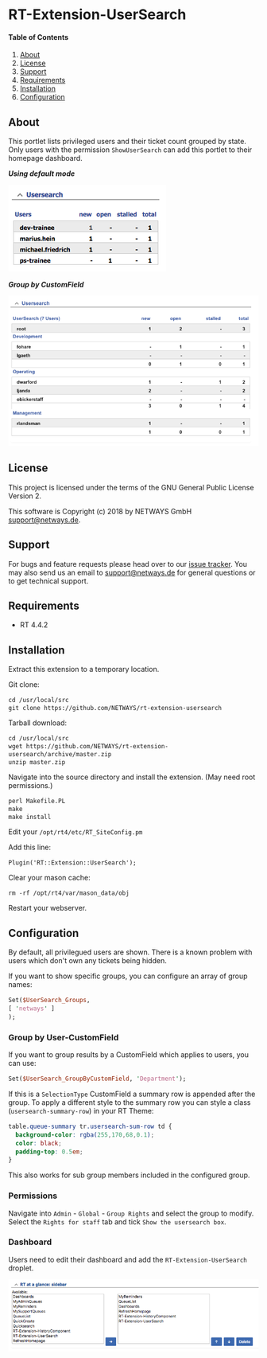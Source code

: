 # RT-Extension-UserSearch

#### Table of Contents

1. [About](#about)
2. [License](#license)
3. [Support](#support)
4. [Requirements](#requirements)
5. [Installation](#installation)
6. [Configuration](#configuration)

## About

This portlet lists privileged users and their ticket count grouped by state.
Only users with the permission `ShowUserSearch` can add this portlet
to their homepage dashboard.

***Using default mode***

![Screenshot](doc/screenshot/overview.png)

***Group by CustomField***

![Screenshot](doc/screenshot/overview-group.png)

## License

This project is licensed under the terms of the GNU General Public License Version 2.

This software is Copyright (c) 2018 by NETWAYS GmbH [support@netways.de](mailto:support@netways.de).

## Support

For bugs and feature requests please head over to our [issue tracker](https://github.com/NETWAYS/rt-extension-usersearch/issues).
You may also send us an email to [support@netways.de](mailto:support@netways.de) for general questions or to get technical support.

## Requirements

- RT 4.4.2

## Installation

Extract this extension to a temporary location.

Git clone:

    cd /usr/local/src
    git clone https://github.com/NETWAYS/rt-extension-usersearch

Tarball download:

    cd /usr/local/src
    wget https://github.com/NETWAYS/rt-extension-usersearch/archive/master.zip
    unzip master.zip

Navigate into the source directory and install the extension. (May need root permissions.)

    perl Makefile.PL
    make
    make install

Edit your `/opt/rt4/etc/RT_SiteConfig.pm`

Add this line:

    Plugin('RT::Extension::UserSearch');

Clear your mason cache:

    rm -rf /opt/rt4/var/mason_data/obj

Restart your webserver.

## Configuration

By default, all privilegued users are shown. There is a known problem
with users which don't own any tickets being hidden.

If you want to show specific groups, you can configure an array of group names:

```perl
Set($UserSearch_Groups,
[ 'netways' ]
);
```

### Group by User-CustomField

If you want to group results by a CustomField which applies to users, you can use:

```perl
Set($UserSearch_GroupByCustomField, 'Department');
```

If this is a ```SelectionType``` CustomField a summary row is appended after the group. To apply a different style
to the summary row you can style a class (```usersearch-summary-row```) in your RT Theme:

```css
table.queue-summary tr.usersearch-sum-row td {
  background-color: rgba(255,170,68,0.1);
  color: black;
  padding-top: 0.5em;
}
```


This also works for sub group members included in the configured group.

### Permissions

Navigate into `Admin` - `Global` - `Group Rights` and select the group to modify.
Select the `Rights for staff` tab and tick `Show the usersearch box`.

### Dashboard

Users need to edit their dashboard and add the `RT-Extension-UserSearch` droplet.

![Screenshot](doc/screenshot/add-portlet.png)
